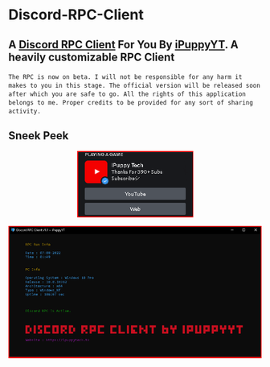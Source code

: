 # Discord-RPC-Client
**A [Discord RPC Client](https://github.com/ipuppyyt/Discord-RPC-Client) For You By [iPuppyYT](https://ipuppytech.tk). A heavily customizable RPC Client**
---

`The RPC is now on beta. I will not be responsible for any harm it makes to you in this stage. The official version will be released soon after which you are safe to go. All the rights of this application belongs to me. Proper credits to be provided for any sort of sharing activity.`


**Sneek Peek**
---
<div align="center">
  
![image](main-stream/rpcpreview.png)

![image](main-stream/rpcpreview2.png)
</div>

